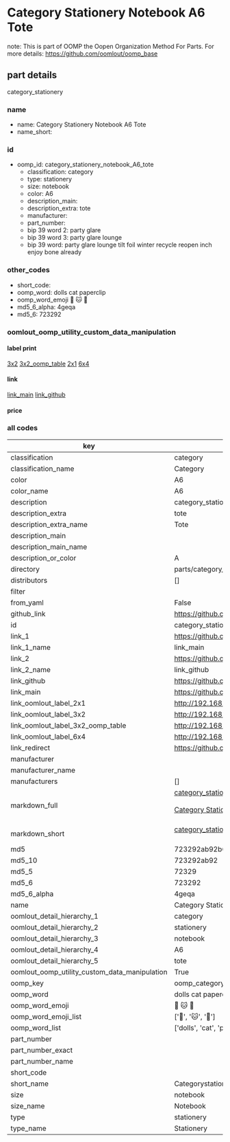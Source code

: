 # Category Stationery Notebook A6 Tote  

note: This is part of OOMP the Oopen Organization Method For Parts. For more details: https://github.com/oomlout/oomp_base

##  part details
  



category_stationery



### name
* name: Category Stationery Notebook A6 Tote
* name_short: 
### id
* oomp_id: category_stationery_notebook_A6_tote
  * classification: category
  * type: stationery
  * size: notebook
  * color: A6
  * description_main: 
  * description_extra: tote
  * manufacturer: 
  * part_number: 
  * bip 39 word 2: party glare
  * bip 39 word 3: party glare lounge
  * bip 39 word: party glare lounge tilt foil winter recycle reopen inch enjoy bone already

### other_codes
* short_code: 
* oomp_word: dolls cat paperclip
* oomp_word_emoji :dolls: :cat: :paperclip:
* md5_6_alpha: 4geqa
* md5_6: 723292






### oomlout_oomp_utility_custom_data_manipulation
#### label print
[3x2](http://192.168.1.245:1112/?label=oomp%204geqa)
[3x2_oomp_table](http://192.168.1.108:1112/?label=oomp%204geqa)
[2x1](http://192.168.1.242:1112/?label=oomp%204geqa)
[6x4](http://192.168.1.55:1112/?label=oomp%204geqa)    

#### link

[link_main](https://github.com/oomlout/oomlout_oomp_version_1_messy/tree/main/parts/category_stationery_notebook_A6_tote) [link_github](https://github.com/oomlout/oomlout_oomp_version_1_messy/tree/main/parts/category_stationery_notebook_A6_tote)                             

#### price







### all codes 
| key | value |  
| --- | --- |  
| classification | category |  
| classification_name | Category |  
| color | A6 |  
| color_name | A6 |  
| description | category_stationery |  
| description_extra | tote |  
| description_extra_name | Tote |  
| description_main |  |  
| description_main_name |  |  
| description_or_color | A  |  
| directory | parts/category_stationery_notebook_A6_tote |  
| distributors | [] |  
| filter |  |  
| from_yaml | False |  
| github_link | https://github.com/oomlout/oomlout_oomp_part_src/tree/main/parts/category_stationery_notebook_A6_tote |  
| id | category_stationery_notebook_A6_tote |  
| link_1 | https://github.com/oomlout/oomlout_oomp_version_1_messy/tree/main/parts/category_stationery_notebook_A6_tote |  
| link_1_name | link_main |  
| link_2 | https://github.com/oomlout/oomlout_oomp_version_1_messy/tree/main/parts/category_stationery_notebook_A6_tote |  
| link_2_name | link_github |  
| link_github | https://github.com/oomlout/oomlout_oomp_version_1_messy/tree/main/parts/category_stationery_notebook_A6_tote |  
| link_main | https://github.com/oomlout/oomlout_oomp_version_1_messy/tree/main/parts/category_stationery_notebook_A6_tote |  
| link_oomlout_label_2x1 | http://192.168.1.242:1112/?label=oomp%204geqa |  
| link_oomlout_label_3x2 | http://192.168.1.245:1112/?label=oomp%204geqa |  
| link_oomlout_label_3x2_oomp_table | http://192.168.1.108:1112/?label=oomp%204geqa |  
| link_oomlout_label_6x4 | http://192.168.1.55:1112/?label=oomp%204geqa |  
| link_redirect | https://github.com/oomlout/oomlout_oomp_version_1_messy/tree/main/parts/category_stationery_notebook_A6_tote |  
| manufacturer |  |  
| manufacturer_name |  |  
| manufacturers | [] |  
| markdown_full | [category_stationery_notebook_A6_tote](none)<br>[](none)<br>[Category Stationery Notebook A6 Tote](none)<br><br> |  
| markdown_short | [category_stationery_notebook_A6_tote](none)<br><br> |  
| md5 | 723292ab92b6767ff02d3e210898b504 |  
| md5_10 | 723292ab92 |  
| md5_5 | 72329 |  
| md5_6 | 723292 |  
| md5_6_alpha | 4geqa |  
| name | Category Stationery Notebook A6 Tote |  
| oomlout_detail_hierarchy_1 | category |  
| oomlout_detail_hierarchy_2 | stationery |  
| oomlout_detail_hierarchy_3 | notebook |  
| oomlout_detail_hierarchy_4 | A6 |  
| oomlout_detail_hierarchy_5 | tote |  
| oomlout_oomp_utility_custom_data_manipulation | True |  
| oomp_key | oomp_category_stationery_notebook_A6_tote |  
| oomp_word | dolls cat paperclip |  
| oomp_word_emoji | :dolls: :cat: :paperclip: |  
| oomp_word_emoji_list | [':dolls:', ':cat:', ':paperclip:'] |  
| oomp_word_list | ['dolls', 'cat', 'paperclip'] |  
| part_number |  |  
| part_number_exact |  |  
| part_number_name |  |  
| short_code |  |  
| short_name | Categorystationery |  
| size | notebook |  
| size_name | Notebook |  
| type | stationery |  
| type_name | Stationery |  
